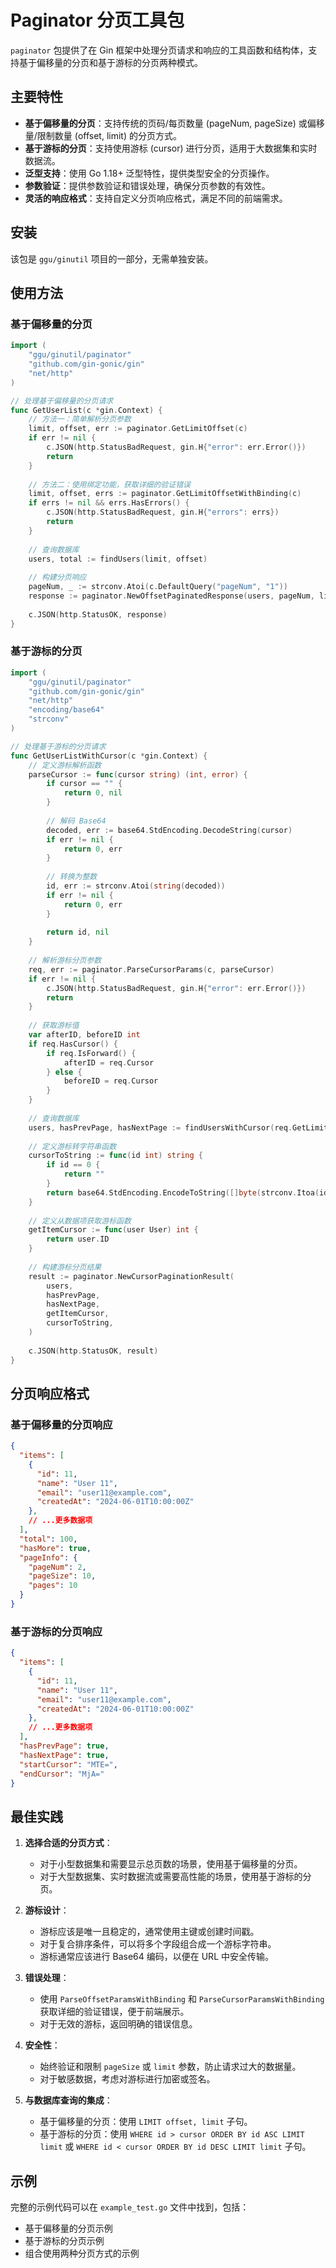 # Paginator 分页工具包

`paginator` 包提供了在 Gin 框架中处理分页请求和响应的工具函数和结构体，支持基于偏移量的分页和基于游标的分页两种模式。

## 主要特性

* **基于偏移量的分页**：支持传统的页码/每页数量 (pageNum, pageSize) 或偏移量/限制数量 (offset, limit) 的分页方式。
* **基于游标的分页**：支持使用游标 (cursor) 进行分页，适用于大数据集和实时数据流。
* **泛型支持**：使用 Go 1.18+ 泛型特性，提供类型安全的分页操作。
* **参数验证**：提供参数验证和错误处理，确保分页参数的有效性。
* **灵活的响应格式**：支持自定义分页响应格式，满足不同的前端需求。

## 安装

该包是 `ggu/ginutil` 项目的一部分，无需单独安装。

## 使用方法

### 基于偏移量的分页

```go
import (
    "ggu/ginutil/paginator"
    "github.com/gin-gonic/gin"
    "net/http"
)

// 处理基于偏移量的分页请求
func GetUserList(c *gin.Context) {
    // 方法一：简单解析分页参数
    limit, offset, err := paginator.GetLimitOffset(c)
    if err != nil {
        c.JSON(http.StatusBadRequest, gin.H{"error": err.Error()})
        return
    }
    
    // 方法二：使用绑定功能，获取详细的验证错误
    limit, offset, errs := paginator.GetLimitOffsetWithBinding(c)
    if errs != nil && errs.HasErrors() {
        c.JSON(http.StatusBadRequest, gin.H{"errors": errs})
        return
    }
    
    // 查询数据库
    users, total := findUsers(limit, offset)
    
    // 构建分页响应
    pageNum, _ := strconv.Atoi(c.DefaultQuery("pageNum", "1"))
    response := paginator.NewOffsetPaginatedResponse(users, pageNum, limit, total)
    
    c.JSON(http.StatusOK, response)
}
```

### 基于游标的分页

```go
import (
    "ggu/ginutil/paginator"
    "github.com/gin-gonic/gin"
    "net/http"
    "encoding/base64"
    "strconv"
)

// 处理基于游标的分页请求
func GetUserListWithCursor(c *gin.Context) {
    // 定义游标解析函数
    parseCursor := func(cursor string) (int, error) {
        if cursor == "" {
            return 0, nil
        }
        
        // 解码 Base64
        decoded, err := base64.StdEncoding.DecodeString(cursor)
        if err != nil {
            return 0, err
        }
        
        // 转换为整数
        id, err := strconv.Atoi(string(decoded))
        if err != nil {
            return 0, err
        }
        
        return id, nil
    }
    
    // 解析游标分页参数
    req, err := paginator.ParseCursorParams(c, parseCursor)
    if err != nil {
        c.JSON(http.StatusBadRequest, gin.H{"error": err.Error()})
        return
    }
    
    // 获取游标值
    var afterID, beforeID int
    if req.HasCursor() {
        if req.IsForward() {
            afterID = req.Cursor
        } else {
            beforeID = req.Cursor
        }
    }
    
    // 查询数据库
    users, hasPrevPage, hasNextPage := findUsersWithCursor(req.GetLimit(), afterID, beforeID)
    
    // 定义游标转字符串函数
    cursorToString := func(id int) string {
        if id == 0 {
            return ""
        }
        return base64.StdEncoding.EncodeToString([]byte(strconv.Itoa(id)))
    }
    
    // 定义从数据项获取游标函数
    getItemCursor := func(user User) int {
        return user.ID
    }
    
    // 构建游标分页结果
    result := paginator.NewCursorPaginationResult(
        users,
        hasPrevPage,
        hasNextPage,
        getItemCursor,
        cursorToString,
    )
    
    c.JSON(http.StatusOK, result)
}
```

## 分页响应格式

### 基于偏移量的分页响应

```json
{
  "items": [
    {
      "id": 11,
      "name": "User 11",
      "email": "user11@example.com",
      "createdAt": "2024-06-01T10:00:00Z"
    },
    // ...更多数据项
  ],
  "total": 100,
  "hasMore": true,
  "pageInfo": {
    "pageNum": 2,
    "pageSize": 10,
    "pages": 10
  }
}
```

### 基于游标的分页响应

```json
{
  "items": [
    {
      "id": 11,
      "name": "User 11",
      "email": "user11@example.com",
      "createdAt": "2024-06-01T10:00:00Z"
    },
    // ...更多数据项
  ],
  "hasPrevPage": true,
  "hasNextPage": true,
  "startCursor": "MTE=",
  "endCursor": "MjA="
}
```

## 最佳实践

1. **选择合适的分页方式**：
   - 对于小型数据集和需要显示总页数的场景，使用基于偏移量的分页。
   - 对于大型数据集、实时数据流或需要高性能的场景，使用基于游标的分页。

2. **游标设计**：
   - 游标应该是唯一且稳定的，通常使用主键或创建时间戳。
   - 对于复合排序条件，可以将多个字段组合成一个游标字符串。
   - 游标通常应该进行 Base64 编码，以便在 URL 中安全传输。

3. **错误处理**：
   - 使用 `ParseOffsetParamsWithBinding` 和 `ParseCursorParamsWithBinding` 获取详细的验证错误，便于前端展示。
   - 对于无效的游标，返回明确的错误信息。

4. **安全性**：
   - 始终验证和限制 `pageSize` 或 `limit` 参数，防止请求过大的数据量。
   - 对于敏感数据，考虑对游标进行加密或签名。

5. **与数据库查询的集成**：
   - 基于偏移量的分页：使用 `LIMIT offset, limit` 子句。
   - 基于游标的分页：使用 `WHERE id > cursor ORDER BY id ASC LIMIT limit` 或 `WHERE id < cursor ORDER BY id DESC LIMIT limit` 子句。

## 示例

完整的示例代码可以在 `example_test.go` 文件中找到，包括：

- 基于偏移量的分页示例
- 基于游标的分页示例
- 组合使用两种分页方式的示例 
